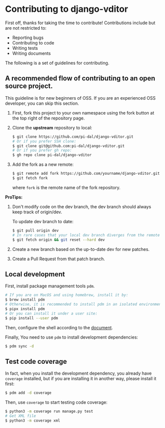# Contributing to django-vditor

First off, thanks for taking the time to contribute! Contributions include but are not restricted to:

- Reporting bugs
- Contributing to code
- Writing tests
- Writing documents

The following is a set of guidelines for contributing.

## A recommended flow of contributing to an open source project.

This guideline is for new beginners of OSS. If you are an experienced OSS developer, you can skip this section.

1. First, fork this project to your own namespace using the fork button at the top right of the repository page.

2. Clone the **upstream** repository to local:

   ```bash
   $ git clone https://github.com/pi-dal/django-vditor.git
   # Or if you prefer SSH clone:
   $ git clone git@github.com:pi-dal/django-vditor.git
   # Or if you prefer gh repo:
   $ gh repo clone pi-dal/django-vditor
   ```

3. Add the fork as a new remote:

   ```bash
   $ git remote add fork https://github.com/yourname/django-vditor.git
   $ git fetch fork
   ```

   where `fork` is the remote name of the fork repository.

**ProTips:**

1. Don't modify code on the dev branch, the dev branch should always keep track of origin/dev.

   To update dev branch to date:

   ```bash
   $ git pull origin dev
   # In rare cases that your local dev branch diverges from the remote dev:
   $ git fetch origin && git reset --hard dev
   ```

2. Create a new branch based on the up-to-date dev for new patches.

3. Create a Pull Request from that patch branch.

## Local development

First, install package management tools `pdm`.

```bash
# If you are on MacOS and using homebrew, install it by:
$ brew install pdm
# Otherwise, it is recommended to install pdm in an isolated environment with pipx:
$ pipx install pdm
# Or you can install it under a user site:
$ pip install --user pdm
```

Then, configure the shell according to the [document](https://pdm.fming.dev/#enable-pep-582-globally).

Finally, You need to use `pdm` to install development dependencies: 

```bash
$ pdm sync -d
```

## Test code coverage

In fact, when you install the development dependency, you already have `coverage` installed, but if you are installing it in another way, please install it first:

```bash
$ pdm add -d coverage 
```

Then, use `coverage` to start testing code coverage: 

```bash
$ python3 -m coverage run manage.py test
# Get XML file
$ python3 -m coverage xml
```